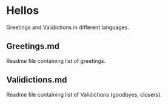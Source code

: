 # Hellos
Greetings and Validictions in different languages.

## Greetings.md
Readme file containing list of greetings.

## Validictions.md
Readme file containing list of Validictions (goodbyes, closers).
